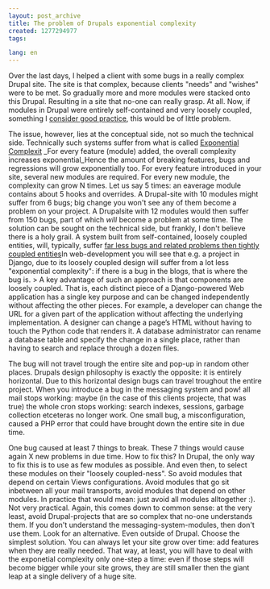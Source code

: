 ```yaml
---
layout: post_archive
title: The problem of Drupals exponential complexity
created: 1277294977
tags:

lang: en
---
```

Over the last days, I helped a client with some bugs in a really complex Drupal site. The site is that complex, because clients "needs" and "wishes" were to be met. So gradually more and more modules were stacked onto this Drupal. Resulting in a site that no-one can really grasp. At all. Now, if modules in Drupal were entirely self-contained and very loosely coupled, something I [consider good practice](/publications/blogs/2010-06-10-design_principles_for_creating_good_classes_let_you_write_good_drupal_modules), this would be of little problem.

The issue, however, lies at the conceptual side, not so much the technical side. Technically such systems suffer from what is called [Exponential Complexit](http://en.wikipedia.org/wiki/Programming_Complexity) _For every feature (module) added, the overall complexity increases exponential_Hence the amount of breaking features, bugs and regressions will grow exponentially too. For every feature introduced in your site, several new modules are required. For every new module, the complexity can grow N times. Let us say 5 times: an eaverage module contains about 5 hooks and overrides. A Drupal-site with 10 modules might suffer from 6 bugs; big change you won't see any of them become a problem on your project. A Drupalsite with 12 modules would then suffer from 150 bugs, part of which _will_ become a problem at some time. The solution can be sought on the technical side, but frankly, I don't believe there is a holy grail. A system built from self-contained, loosely coupled entities, will, typically, suffer [far less bugs and related problems then tightly coupled entities](http://www.cs.umd.edu/projects/SoftEng/ESEG/papers/82.78.pdf)In web-development you will see that e.g. a project in Django, due to its loosely coupled design will suffer from a lot less "exponential complexity": if there is a bug in the blogs, that is where the bug is. > A key advantage of such an approach is that components are loosely coupled. That is, each distinct piece of a Django-powered Web application has a single key purpose and can be changed independently without affecting the other pieces. For example, a developer can change the URL for a given part of the application without affecting the underlying implementation. A designer can change a page’s HTML without having to touch the Python code that renders it. A database administrator can rename a database table and specify the change in a single place, rather than having to search and replace through a dozen files.

The bug will not travel trough the entire site and pop-up in random other places. Drupals design philosophy is exactly the opposite: it is entirely horizontal. Due to this horizontal design bugs can travel troughout the entire project. When you introduce a bug in the messaging system and pow! all mail stops working: maybe (in the case of this clients projecte, that was true) the whole cron stops working: search indexes, sessions, garbage collection etceteras no longer work. One small bug, a misconfiguration, caused a PHP error that could have brought down the entire site in due time.

One bug caused at least 7 things to break. These 7 things would cause again X new problems in due time. How to fix this? In Drupal, the only way to fix this is to use as few modules as possible. And even then, to select these modules on their "loosely coupled-ness". So avoid modules that depend on certain Views configurations. Avoid modules that go sit inbetween all your mail transports, avoid modules that depend on other modules. In practice that would mean: just avoid all modules alltogether :). Not very practical. Again, this comes down to common sense: at the very least, avoid Drupal-projects that are so complex that no-one understands them. If you don't understand the messaging-system-modules, then don't use them. Look for an alternative. Even outside of Drupal. Choose the simplest solution. You can always let your site grow over time: add features when they are really needed. That way, at least, you will have to deal with the exponetial complexity only one-step a time: even if those steps will become bigger while your site grows, they are still smaller then the giant leap at a single delivery of a huge site.
